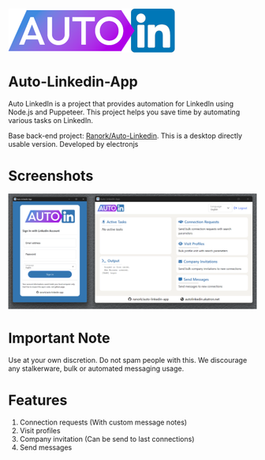 ![Auto Linkedin App](https://github.com/Ranork/Auto-Linkedin-App/blob/main/templates/img/auto-linkedin-app-header.png?raw=true)

# Auto-Linkedin-App
Auto LinkedIn is a project that provides automation for LinkedIn using Node.js and Puppeteer. This project helps you save time by automating various tasks on LinkedIn.

Base back-end project: [Ranork/Auto-Linkedin](https://github.com/Ranork/Auto-Linkedin).
This is a desktop directly usable version. Developed by electronjs

# Screenshots
![Screenshots](https://github.com/Ranork/Auto-Linkedin-App/blob/main/app-screenshot.png?raw=true)


# Important Note
Use at your own discretion. Do not spam people with this. We discourage any stalkerware, bulk or automated messaging usage.

# Features
1. Connection requests (With custom message notes)
2. Visit profiles
3. Company invitation (Can be send to last connections)
4. Send messages